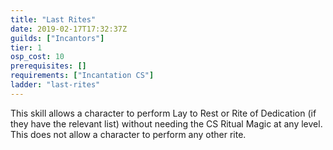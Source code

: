 ```yaml
---
title: "Last Rites"
date: 2019-02-17T17:32:37Z
guilds: ["Incantors"]
tier: 1
osp_cost: 10
prerequisites: []
requirements: ["Incantation CS"]
ladder: "last-rites"
---
```

This skill allows a character to perform Lay to Rest or Rite of Dedication (if they have the relevant list) without needing the CS Ritual Magic at any level. This does not allow a character to perform any other rite.